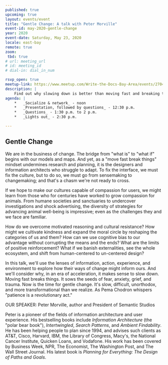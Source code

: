 ```yaml
---
published: true
upcoming: true
layout: events/event
title: "Gentle Change: A talk with Peter Morville"
event-id: may-2020-gentle-change
year: 2020
event-date: Saturday, May 23, 2020
locale: east-bay
remote: true
zoom:
 tbd: true
# url: meeting_url
# id: meeting_id
# dial-in: dial_in_num

rsvp_open: true
meetup-link: https://www.meetup.com/Write-the-Docs-Bay-Area/events/270456813/
description: |
    Find out why slowing down is better than moving fast and breaking things.
agenda: |
    *   _Socialize & network_ - noon
    *   _Presentation, followed by questions_ - 12:30 p.m.
    *   _Questions_ - 1:30 p.m. to 2 p.m.
    *   _Lights out_ - 2:30 p.m.

---
```


## Gentle Change

We are in the business of change. The bridge from "what is" to "what if" begins with our models and maps. And yet, as a "move fast break things" mindset undermines research and planning, it is the designers and information architects who struggle to adapt. To fix the interface, we must fix the culture, but to do so, we must go from sensemaking to changemaking; and that's a chasm we're not ready to cross.

If we hope to make our cultures capable of compassion for users, we might learn from those who for centuries have worked to grow compassion for animals. From humane societies and sanctuaries to undercover investigations and shock advertising, the diversity of strategies for advancing animal well-being is impressive; even as the challenges they and we face are familiar.

How do we overcome motivated reasoning and cultural resistance? How might we cultivate kindness and expand the moral circle by reshaping the categories of us and them? How can we use cognitive bias to our advantage without corrupting the means and the ends? What are the limits of positive reinforcement? What if we banish externalities, see the whole ecosystem, and shift from human-centered to un-centered design?

In this talk, we'll use the lenses of information, action, experience, and environment to explore how their ways of change might inform ours. And we'll consider why, in an era of acceleration, it makes sense to slow down. Moving fast breaks things. It sows the seeds of fear, anxiety, grief, and trauma. Now is the time for gentle change. It's slow, difficult, unorthodox, and more transformational than we realize. As Pema Chodron whispers "patience is a revolutionary act."

 OUR SPEAKER:
 Peter Morville, author and President of Semantic Studios


 Peter is a pioneer of the fields of information architecture and user experience. His bestselling books include _Information Architecture_ (the "polar bear book"), _Intertwingled_, _Search Patterns_, and _Ambient Findability_. He has been helping people to plan since 1994, and advises such clients as AT&T, Cisco, Harvard, IBM, the Library of Congress, Macy's, the National Cancer Institute, Quicken Loans, and Vodafone. His work has been covered by Business Week, NPR, The Economist, The Washington Post, and The Wall Street Journal. His latest book is _Planning for Everything: The Design of Paths and Goals_.
